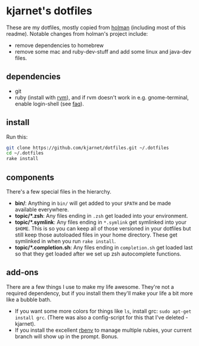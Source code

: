 # kjarnet's dotfiles

These are my dotfiles, mostly copied from [holman](https://github.com/holman/dotfiles) (including most of this readme).
Notable changes from holman's project include:

 * remove dependencies to homebrew
 * remove some mac and ruby-dev-stuff and add some linux and java-dev files.

## dependencies

 * git
 * ruby (install with [rvm](https://rvm.io/rvm/install/)), 
and if rvm doesn't work in e.g. gnome-terminal, enable login-shell (see [faq](https://rvm.io/support/faq/)).

## install

Run this:

```sh
git clone https://github.com/kjarnet/dotfiles.git ~/.dotfiles
cd ~/.dotfiles
rake install
```
## components

There's a few special files in the hierarchy.

- **bin/**: Anything in `bin/` will get added to your `$PATH` and be made
  available everywhere.
- **topic/\*.zsh**: Any files ending in `.zsh` get loaded into your
  environment.
- **topic/\*.symlink**: Any files ending in `*.symlink` get symlinked into
  your `$HOME`. This is so you can keep all of those versioned in your dotfiles
  but still keep those autoloaded files in your home directory. These get
  symlinked in when you run `rake install`.
- **topic/\*.completion.sh**: Any files ending in `completion.sh` get loaded
  last so that they get loaded after we set up zsh autocomplete functions.

## add-ons

There are a few things I use to make my life awesome. They're not a required
dependency, but if you install them they'll make your life a bit more like a
bubble bath.

- If you want some more colors for things like `ls`, install grc: `sudo apt-get install
  grc`. (There was also a config-script for this that I've deleted - kjarnet).
- If you install the excellent [rbenv](https://github.com/sstephenson/rbenv) to
  manage multiple rubies, your current branch will show up in the prompt. Bonus.


